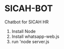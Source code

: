 # SICAH-BOT
Chatbot for SICAH HR


1) Install Node
2) Install whatsapp-web.js
3) run 'node server.js
